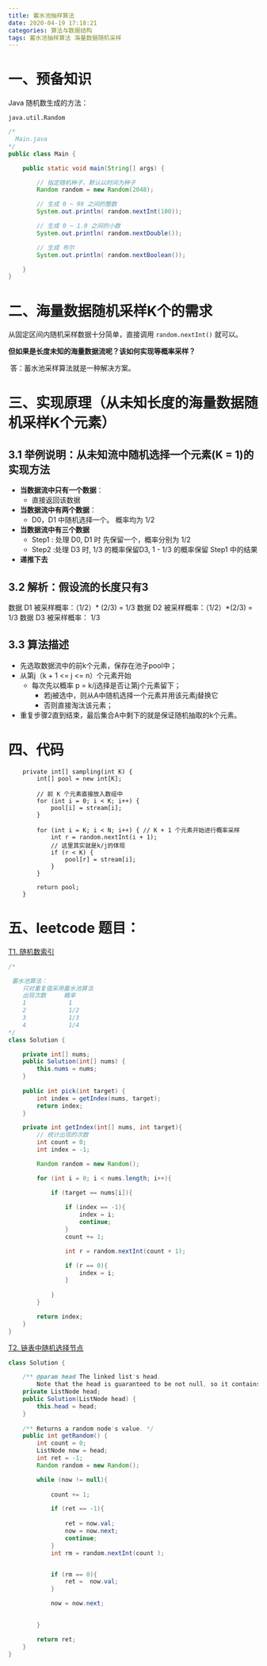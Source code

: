 ```yaml
---
title: 蓄水池抽样算法
date: 2020-04-19 17:18:21
categories: 算法与数据结构
tags: 蓄水池抽样算法 海量数据随机采样
---
```


# 一、预备知识

Java 随机数生成的方法：

`java.util.Random`


```java
/*
  Main.java 
*/
public class Main {

    public static void main(String[] args) {

        // 指定随机种子，默认以时间为种子
        Random random = new Random(2048);

        // 生成 0 ~ 99 之间的整数
        System.out.println( random.nextInt(100));

        // 生成 0 ~ 1.0 之间的小数
        System.out.println( random.nextDouble());

        // 生成 布尔
        System.out.println( random.nextBoolean());

    }
}

```



# 二、海量数据随机采样K个的需求

从固定区间内随机采样数据十分简单，直接调用 `random.nextInt()` 就可以。

**但如果是长度未知的海量数据流呢？该如何实现等概率采样？**

​		答：蓄水池采样算法就是一种解决方案。



# 三、实现原理（从未知长度的海量数据随机采样K个元素）

## 3.1 **举例说明：从未知流中随机选择一个元素(K = 1)的实现方法**

- **当数据流中只有一个数据**：
    - 直接返回该数据
- **当数据流中有两个数据**：
    - D0，D1 中随机选择一个。 概率均为 1/2
- **当数据流中有三个数据**
    - Step1 : 处理 D0, D1 时 先保留一个，概率分别为 1/2
    - Step2 :处理 D3 时, 1/3 的概率保留D3, 1 - 1/3 的概率保留 Step1 中的结果
- **递推下去**      


## 3.2 **解析：假设流的长度只有3**

数据 D1 被采样概率：（1/2）* (2/3) = 1/3
数据 D2 被采样概率：（1/2）*(2/3) = 1/3
数据 D3 被采样概率：  1/3


## 3.3 算法描述

- 先选取数据流中的前k个元素，保存在池子pool中；
- 从第j（k + 1 <= j <= n）个元素开始
    - 每次先以概率 p = k/j选择是否让第j个元素留下；
        - 若j被选中，则从A中随机选择一个元素并用该元素j替换它
        - 否则直接淘汰该元素；
- 重复步骤2直到结束，最后集合A中剩下的就是保证随机抽取的k个元素。

# 四、代码


```
    private int[] sampling(int K) {
        int[] pool = new int[K];
        
        // 前 K 个元素直接放入数组中
        for (int i = 0; i < K; i++) { 
            pool[i] = stream[i];
        }

        for (int i = K; i < N; i++) { // K + 1 个元素开始进行概率采样
            int r = random.nextInt(i + 1);
            // 这里其实就是k/j的体现
            if (r < K) {
                pool[r] = stream[i];
            }
        }

        return pool;
    }

```



# 五、leetcode 题目：

[T1. 随机数索引](https://leetcode-cn.com/problems/random-pick-index/)

```java
/*

 蓄水池算法：
    只对重复值采用蓄水池算法
    出现次数     概率
    1            1
    2            1/2
    3            1/3
    4            1/4
*/
class Solution {

    private int[] nums;
    public Solution(int[] nums) {
        this.nums = nums;
    }
    
    public int pick(int target) {
        int index = getIndex(nums, target);
        return index;
    }

    private int getIndex(int[] nums, int target){
        // 统计出现的次数
        int count = 0;
        int index = -1;

        Random random = new Random();

        for (int i = 0; i < nums.length; i++){

            if (target == nums[i]){
                
                if (index == -1){
                    index = i;
                    continue;
                }
                count += 1;

                int r = random.nextInt(count + 1);

                if (r == 0){
                    index = i;
                }
            
            }
        }

        return index;
    }
}
```




[T2. 链表中随机选择节点](https://leetcode-cn.com/problems/linked-list-random-node/)

```java
class Solution {

    /** @param head The linked list's head.
        Note that the head is guaranteed to be not null, so it contains at least one node. */
    private ListNode head;    
    public Solution(ListNode head) {
        this.head = head;
    }
    
    /** Returns a random node's value. */
    public int getRandom() {
        int count = 0;
        ListNode now = head;
        int ret = -1;
        Random random = new Random();

        while (now != null){
            
            count += 1;

            if (ret == -1){
                
                ret = now.val;
                now = now.next;
                continue;
            }
            int rm = random.nextInt(count );


            if (rm == 0){
                ret =  now.val;
            }

            now = now.next;
            

        }

        return ret;
    }
}

```

